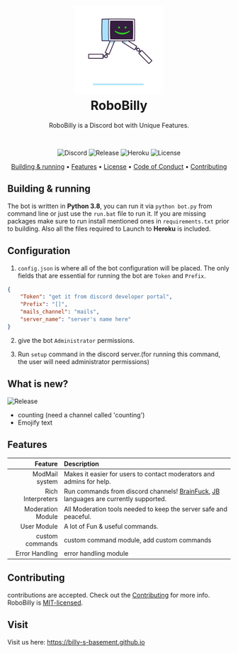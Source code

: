 <h1 align="center" style="position: relative;">
	<a href="#visit"><img src="./docs/images/icon.png" width="200" height="200"></a><br>
    <strong>RoboBilly</strong>
</h1>

<p align="center">
    RoboBilly is a Discord bot with Unique Features.
</p>

<br/>

<p align="center">
    <img alt="Discord" src="https://img.shields.io/discord/750945243305869343?label=Basement&style=flat-square">
    <!-- <img alt="Travis (.com)" src="https://travis-ci.org/github/billydevyt/RoboBilly"> -->
    <!-- <img alt="Python" src=https://img.shields.io/github/pipenv/locked/python-version/billydevyt/RoboBilly> -->
    <img alt="Release" src=https://img.shields.io/github/v/release/billydevyt/RoboBilly?style=flat-square>
    <img alt="Heroku" src="https://img.shields.io/badge/heroku-passing-green?style=flat-square">
    <img alt="License" src="https://img.shields.io/github/license/billydevyt/RoboBilly?style=flat-square">
</p>

<p align="center">
    <a href="#building--running">Building & running</a> •
    <a href="#features">Features</a> •
    <a href="https://github.com/billydevyt/RoboBilly/blob/main/LICENSE">License</a> •
    <a href="https://github.com/billydevyt/RoboBilly/blob/main/.github/CODE_OF_CONDUCT.md">Code of Conduct</a> •
    <a href="#contributing">Contributing</a>
</p>

## Building & running

The bot is written in **Python 3.8**, you can run it via `python bot.py` from command line or just use the `run.bat` file to run it. If you are missing packages make sure to run install mentioned ones in `requirements.txt` prior to building. Also all the files required to Launch to **Heroku** is included.

## Configuration

1. `config.json` is where all of the bot configuration will be placed. The only fields that are essential for running the bot are `Token` and `Prefix`.

```json
{
    "Token": "get it from discord developer portal",
    "Prefix": "[]",
    "mails_channel": "mails",
    "server_name": "server's name here"
}
```

2. give the bot `Administrator` permissions.

3. Run `setup` command in the discord server.(for running this command, the user will need administrator permissions)

## What is new?
<p>
<img alt="Release" src=https://img.shields.io/github/v/release/billydevyt/RoboBilly?style=flat-square>
</p>

- counting (need a channel called 'counting')
- Emojify text

## Features

|Feature|Description|
|--:|:--|
|ModMail system|Makes it easier for users to contact moderators and admins for help.|
|Rich Interpreters|Run commands from discord channels! [BrainFuck](https://github.com/Billy-s-Basement/Brainfuck-Interpreter-return-type), [JB](https://github.com/Billy-s-Basement/JB) languages are currently supported.|
|Moderation Module|All Moderation tools needed to keep the server safe and peaceful.|
|User Module|A lot of Fun & useful commands.|
|custom commands|custom command module, add custom commands|
|Error Handling|error handling module|

## Contributing

contributions are accepted. Check out the [Contributing](./.github/CONTRIBUTING.md) for more info.
RoboBilly is [MIT-licensed](./LICENSE.md).

## Visit

Visit us here: https://billy-s-basement.github.io
